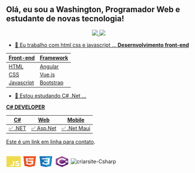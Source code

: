 ## Olá, eu sou a Washington, Programador Web e estudante de novas tecnologia!
<div align="center">
  <a href="https://github.com/criarsite">
  <img height="180em" src="https://github-readme-stats.vercel.app/api?username=criarsite&show_icons=true&theme=dracula&include_all_commits=true&count_private=true"/>
  <img height="180em" src="https://github-readme-stats.vercel.app/api/top-langs/?username=criarsite&layout=compact&langs_count=7&theme=dracula"/>
</div>
  
- 🔭 Eu trabalho com html css e javascript ...
**Desernvolvimento front-end**

| Front-end    | Framework       |
| ------------ | --------------- |
| HTML         | Angular         |
| CSS          | Vue.js          |
| Javascript   | Bootstrap       |

- 🌱 Estou estudando C# .Net ...

**C# DEVELOPER**

| C#            | Web          | Mobile        |
|:-------------:|:-----------: | :------------:|
| ✅ .NET       | ✅ Asp.Net  | ✅ .Net Maui  |

 

Este é um link em linha para [contato](https://www.linkedin.com/in/criarsite/./).

<div style="display: inline_block"><br>
  <img align="center" alt="criarsite" height="30" width="40" src="https://raw.githubusercontent.com/devicons/devicon/master/icons/javascript/javascript-plain.svg">
  <img align="center" alt="criarsite-HTML" height="30" width="40" src="https://raw.githubusercontent.com/devicons/devicon/master/icons/html5/html5-original.svg">
  <img align="center" alt="criarsite-CSS" height="30" width="40" src="https://raw.githubusercontent.com/devicons/devicon/master/icons/css3/css3-original.svg">
   <img align="center" alt="criarsite-Csharp" height="30" width="40" src="https://raw.githubusercontent.com/devicons/devicon/master/icons/csharp/csharp-original.svg">
    <img align="center" alt="criarsite-Csharp" height="30" width="40" src="https://avatars.githubusercontent.com/u/9141961">
 </div>
 

